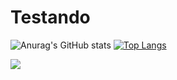 # Testando
![Anurag's GitHub stats](https://github-readme-stats.vercel.app/api?username=Grey-Wolf-Sif&show_icons=true&theme=tokyonight&count_private=true&show_icons=true)
[![Top Langs](https://github-readme-stats.vercel.app/api/top-langs/?username=Grey-Wolf-Sif&layout=compact&theme=tokyonight)](https://github.com/anuraghazra/github-readme-stats)
<div>
  <img align=left src="https://64.media.tumblr.com/c4fd6147c8c03cec757ddf04fc733785/646c225b036b83da-87/s1280x1920/d68a344d01eea14ba8e3357697373ef60a3836ef.jpg">
 </div>
